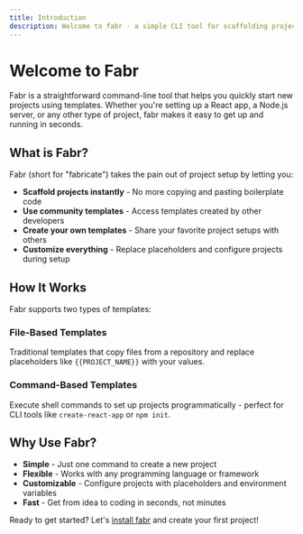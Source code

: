 ```yaml
---
title: Introduction
description: Welcome to fabr - a simple CLI tool for scaffolding projects with templates
---
```


# Welcome to Fabr

Fabr is a straightforward command-line tool that helps you quickly start new projects using templates. Whether you're setting up a React app, a Node.js server, or any other type of project, fabr makes it easy to get up and running in seconds.

## What is Fabr?

Fabr (short for "fabricate") takes the pain out of project setup by letting you:

- **Scaffold projects instantly** - No more copying and pasting boilerplate code
- **Use community templates** - Access templates created by other developers
- **Create your own templates** - Share your favorite project setups with others
- **Customize everything** - Replace placeholders and configure projects during setup

## How It Works

Fabr supports two types of templates:

### File-Based Templates
Traditional templates that copy files from a repository and replace placeholders like `{{PROJECT_NAME}}` with your values.

### Command-Based Templates
Execute shell commands to set up projects programmatically - perfect for CLI tools like `create-react-app` or `npm init`.

## Why Use Fabr?

- **Simple** - Just one command to create a new project
- **Flexible** - Works with any programming language or framework
- **Customizable** - Configure projects with placeholders and environment variables
- **Fast** - Get from idea to coding in seconds, not minutes

Ready to get started? Let's [install fabr](/getting-started/installation) and create your first project!
